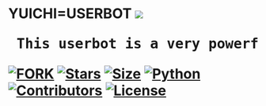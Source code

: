 <html>
<h1> YUICHI=USERBOT </h>
<img src = "https://telegra.ph/file/7a3b1d0656afaa5c05a30.jpg">
<pre> This userbot is a very powerful and the super userbot </pre>

[![FORK](https://img.shields.io/github/forks/procoder0/yuichi?style=flat-square&color=red)](https://github.com/procoder0/yuichi/forks)
[![Stars](https://img.shields.io/github/stars/procoder0/yuichi?style=flat-square&color=Brown)](https://github.com/procoder0/yuichi/stargazers)
[![Size](https://img.shields.io/github/repo-size/procoder0/yuichi?style=flat-square&color=pink)](https://github.com/procoder0/yuichi/)
[![Python](https://img.shields.io/badge/Python-v3.9-blue)](https://www.python.org/)
[![Contributors](https://img.shields.io/github/contributors/procoder0/yuichi?style=flat-square&color=yellow)](https://github.com/procoder0/yuichi/graphs/contributors)
[![License](https://img.shields.io/badge/License-AGPL-blue)](https://github.com/procoder0/yuichi/blob/main/LICENSE)
